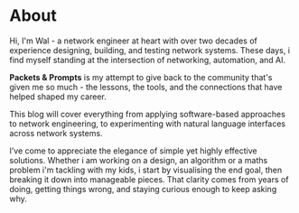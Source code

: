# About
Hi, I'm Wal - a network engineer at heart with over two decades of experience designing, building, and testing network systems. These days, i find myself standing at the intersection of networking, automation, and AI.

**Packets & Prompts** is my attempt to give back to the community that's given me so much - the lessons, the tools, and the connections that have helped shaped my career.

This blog will cover everything from applying software-based approaches to network engineering, to experimenting with natural language interfaces across network systems.

I’ve come to appreciate the elegance of simple yet highly effective solutions. Whether i am working on a design, an algorithm or a maths problem i'm tackling with my kids, i start by visualising the end goal, then breaking it down into manageable pieces. That clarity comes from years of doing, getting things wrong, and staying curious enough to keep asking why.
